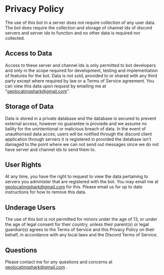# Privacy Policy

The use of this bot in a server does not require collection of any user data. The bot does require the collection and storage of channel ids of discord servers and server ids to function and no other data is required nor collected.

## Access to Data

Access to these server and channel ids is only permitted to bot developers and only in the scope required for development, testing and implementation of features for the bot. Data is not sold, provided to or shared with any third party except where required by law or a Terms of Service agreement. You can view this data upon request by emailing me at "geolocatingshark@gmail.com".

## Storage of Data

Data is stored in a private database and the database is secured to prevent external access, however no guarantee is proviede and we assume no liaility for the unintentional or malicious breach of data. In the event of unauthorised data acces, users will be notified through the discord client application through servers it is registered in provided the database isn't damaged to the point where we can not send out messages since we do not have server and channel ids to send them to.

## User Rights

At any time, you have the right to request to view the data pertaining to servers you administer that are registered with the bot. You may email me at geolocatingshark@gmail.com for this. Please email us for up to date instructions for how to remove this data.

## Underage Users

The use of this bot is not permitted for minors under the age of 13, or under the age of legal consent for their country, unless their parent(s) or legal guardian(s) agrees to the Terms of Service and this Privacy Policy on their behalf, in accordance with any local laws and the Discord Terms of Service.

## Questions

Please contact me for any questions and concerns at geolocatingshark@gmail.com . 
